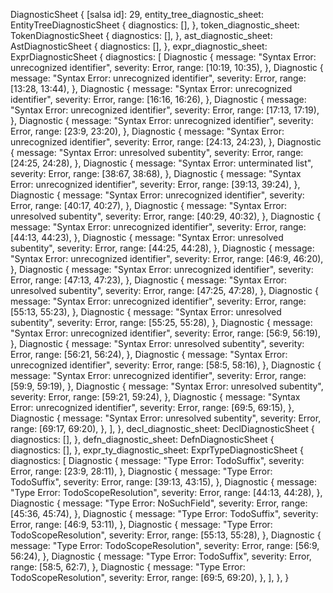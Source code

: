 DiagnosticSheet {
    [salsa id]: 29,
    entity_tree_diagnostic_sheet: EntityTreeDiagnosticSheet {
        diagnostics: [],
    },
    token_diagnostic_sheet: TokenDiagnosticSheet {
        diagnostics: [],
    },
    ast_diagnostic_sheet: AstDiagnosticSheet {
        diagnostics: [],
    },
    expr_diagnostic_sheet: ExprDiagnosticSheet {
        diagnostics: [
            Diagnostic {
                message: "Syntax Error: unrecognized identifier",
                severity: Error,
                range: [10:19, 10:35),
            },
            Diagnostic {
                message: "Syntax Error: unrecognized identifier",
                severity: Error,
                range: [13:28, 13:44),
            },
            Diagnostic {
                message: "Syntax Error: unrecognized identifier",
                severity: Error,
                range: [16:16, 16:26),
            },
            Diagnostic {
                message: "Syntax Error: unrecognized identifier",
                severity: Error,
                range: [17:13, 17:19),
            },
            Diagnostic {
                message: "Syntax Error: unrecognized identifier",
                severity: Error,
                range: [23:9, 23:20),
            },
            Diagnostic {
                message: "Syntax Error: unrecognized identifier",
                severity: Error,
                range: [24:13, 24:23),
            },
            Diagnostic {
                message: "Syntax Error: unresolved subentity",
                severity: Error,
                range: [24:25, 24:28),
            },
            Diagnostic {
                message: "Syntax Error: unterminated list",
                severity: Error,
                range: [38:67, 38:68),
            },
            Diagnostic {
                message: "Syntax Error: unrecognized identifier",
                severity: Error,
                range: [39:13, 39:24),
            },
            Diagnostic {
                message: "Syntax Error: unrecognized identifier",
                severity: Error,
                range: [40:17, 40:27),
            },
            Diagnostic {
                message: "Syntax Error: unresolved subentity",
                severity: Error,
                range: [40:29, 40:32),
            },
            Diagnostic {
                message: "Syntax Error: unrecognized identifier",
                severity: Error,
                range: [44:13, 44:23),
            },
            Diagnostic {
                message: "Syntax Error: unresolved subentity",
                severity: Error,
                range: [44:25, 44:28),
            },
            Diagnostic {
                message: "Syntax Error: unrecognized identifier",
                severity: Error,
                range: [46:9, 46:20),
            },
            Diagnostic {
                message: "Syntax Error: unrecognized identifier",
                severity: Error,
                range: [47:13, 47:23),
            },
            Diagnostic {
                message: "Syntax Error: unresolved subentity",
                severity: Error,
                range: [47:25, 47:28),
            },
            Diagnostic {
                message: "Syntax Error: unrecognized identifier",
                severity: Error,
                range: [55:13, 55:23),
            },
            Diagnostic {
                message: "Syntax Error: unresolved subentity",
                severity: Error,
                range: [55:25, 55:28),
            },
            Diagnostic {
                message: "Syntax Error: unrecognized identifier",
                severity: Error,
                range: [56:9, 56:19),
            },
            Diagnostic {
                message: "Syntax Error: unresolved subentity",
                severity: Error,
                range: [56:21, 56:24),
            },
            Diagnostic {
                message: "Syntax Error: unrecognized identifier",
                severity: Error,
                range: [58:5, 58:16),
            },
            Diagnostic {
                message: "Syntax Error: unrecognized identifier",
                severity: Error,
                range: [59:9, 59:19),
            },
            Diagnostic {
                message: "Syntax Error: unresolved subentity",
                severity: Error,
                range: [59:21, 59:24),
            },
            Diagnostic {
                message: "Syntax Error: unrecognized identifier",
                severity: Error,
                range: [69:5, 69:15),
            },
            Diagnostic {
                message: "Syntax Error: unresolved subentity",
                severity: Error,
                range: [69:17, 69:20),
            },
        ],
    },
    decl_diagnostic_sheet: DeclDiagnosticSheet {
        diagnostics: [],
    },
    defn_diagnostic_sheet: DefnDiagnosticSheet {
        diagnostics: [],
    },
    expr_ty_diagnostic_sheet: ExprTypeDiagnosticSheet {
        diagnostics: [
            Diagnostic {
                message: "Type Error: TodoSuffix",
                severity: Error,
                range: [23:9, 28:11),
            },
            Diagnostic {
                message: "Type Error: TodoSuffix",
                severity: Error,
                range: [39:13, 43:15),
            },
            Diagnostic {
                message: "Type Error: TodoScopeResolution",
                severity: Error,
                range: [44:13, 44:28),
            },
            Diagnostic {
                message: "Type Error: NoSuchField",
                severity: Error,
                range: [45:36, 45:74),
            },
            Diagnostic {
                message: "Type Error: TodoSuffix",
                severity: Error,
                range: [46:9, 53:11),
            },
            Diagnostic {
                message: "Type Error: TodoScopeResolution",
                severity: Error,
                range: [55:13, 55:28),
            },
            Diagnostic {
                message: "Type Error: TodoScopeResolution",
                severity: Error,
                range: [56:9, 56:24),
            },
            Diagnostic {
                message: "Type Error: TodoSuffix",
                severity: Error,
                range: [58:5, 62:7),
            },
            Diagnostic {
                message: "Type Error: TodoScopeResolution",
                severity: Error,
                range: [69:5, 69:20),
            },
        ],
    },
}